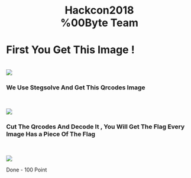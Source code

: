
<center><h1>Hackcon2018 <br /> %00Byte Team</h1></center>

<h1>First You Get This Image !</h1><br />

<img src="https://preview.ibb.co/dVjTfz/IWant_Code.png">

<h3>We Use Stegsolve And Get This Qrcodes Image</h3><br />

<img src="https://preview.ibb.co/duCdDK/solved.png"><br />

<h3>Cut The Qrcodes And Decode It , You Will Get The Flag Every Image Has a Piece Of The Flag</h3><br />

<img src="https://preview.ibb.co/nh2yfz/flag_Iwnatcode.png"><br />

<p>Done - 100 Point</p>
